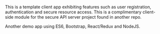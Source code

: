 This is a template client app exhibiting features such as user registration, authentication and secure resource access.
This is a complimentary client-side module for the secure API server project found in another repo.

Another demo app using ES6, Bootstrap, React/Redux and NodeJS.
